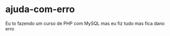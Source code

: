 ajuda-com-erro
==============

Eu to fazendo um curso de PHP com MySQL mas eu fiz tudo mas fica dano erro
